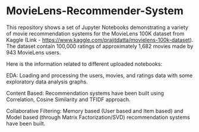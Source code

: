 # MovieLens-Recommender-System

This repository shows a set of Jupyter Notebooks demonstrating a variety of movie recommendation systems for the MovieLens 100K dataset from Kaggle (Link - https://www.kaggle.com/prajitdatta/movielens-100k-dataset). The dataset contain 100,000 ratings of approximately 1,682 movies made by 943 MovieLens users.

Here is the information related to different uploaded notebooks:

EDA: Loading and processing the users, movies, and ratings data with some exploratory data analysis graphs.

Content Based: Recommendation systems have been built using Correlation, Cosine Similarity and TFIDF approach.

Collaborative Filtering: Memory based (User based and Item based) and Model based (through Matrix Factorization/SVD) recommendation systems have been built.
